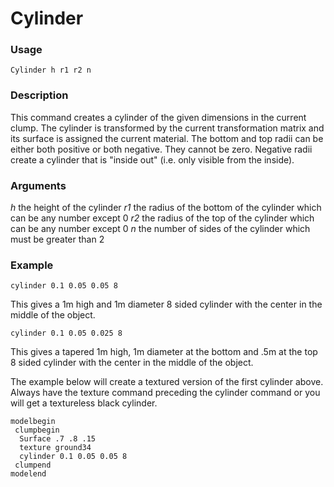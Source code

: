 # Cylinder

### Usage
    Cylinder h r1 r2 n

### Description
This command creates a cylinder of the given dimensions in the current clump. The cylinder is transformed by the current transformation matrix and its surface is assigned the current material.
The bottom and top radii can be either both positive or both negative. They cannot be zero. Negative radii create a cylinder that is "inside out" (i.e. only visible from the inside).

### Arguments
*h* the height of the cylinder 
*r1* the radius of the bottom of the cylinder which can be any number except 0
*r2* the radius of the top of the cylinder which can be any number except 0
*n* the number of sides of the cylinder which must be greater than 2

### Example
    cylinder 0.1 0.05 0.05 8

This gives a 1m high and 1m diameter 8 sided cylinder with the center in the middle of the object.

    cylinder 0.1 0.05 0.025 8

This gives a tapered 1m high, 1m diameter at the bottom and .5m at the top 8 sided cylinder with the center in the middle of the object.

The example below will create a textured version of the first cylinder above. Always have the texture command preceding the cylinder command or you will get a textureless black cylinder.

    modelbegin 
     clumpbegin
      Surface .7 .8 .15
      texture ground34
      cylinder 0.1 0.05 0.05 8
     clumpend 
    modelend
